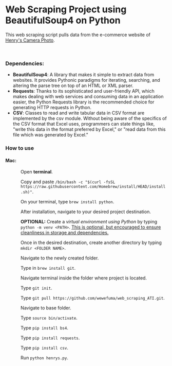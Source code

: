 <h1>Web Scraping Project using BeautifulSoup4 on Python</h1>

<p>This web scraping script pulls data from the e-commerce website of <a href="https://www.henryscameraphoto.com/">Henry's Camera Photo</a>.</p></br>

<h3>Dependencies:</h3>
<ul>
  <li><b>BeautifulSoup4</b>: A library that makes it simple to extract data from websites. It provides Pythonic paradigms for iterating, searching, and altering the parse tree on top of an HTML or XML parser.</li>
  <li><b>Requests</b>: Thanks to its sophisticated and user-friendly API, which makes dealing with web services and consuming data in an application easier, the Python Requests library is the recommended choice for generating HTTP requests in Python.</li>
  <li><b>CSV</b>: Classes to read and write tabular data in CSV format are implemented by the csv module. Without being aware of the specifics of the CSV format that Excel uses, programmers can state things like, "write this data in the format preferred by Excel," or "read data from this file which was generated by Excel."</li>
</ul>

<h3>How to use</h3>
<h4><b>Mac:</b></h4>
<ul>
  <ol>Open <b>terminal</b>.</ol>
  <ol>Copy and paste <code>/bin/bash -c "$(curl -fsSL https://raw.githubusercontent.com/Homebrew/install/HEAD/install.sh)"</code>.</ol>
  <ol>On your terminal, type <code>brew install python</code>.</ol>
  <ol>After installation, navigate to your desired project destination.</ol>
  <ol><b>OPTIONAL:</b> Create a <i>virtual environment using Python</i> by typing <code>python -m venv &lt;PATH&gt;</code>. <u>This is optional, but encouraged to ensure cleanliness in storage and dependencies.</u></ol>
  <ol>Once in the desired destination, create another directory by typing <code>mkdir &lt;FOLDER NAME&gt;</code>.</ol>
  <ol>Navigate to the newly created folder.</ol>
  <ol>Type in <code>brew install git</code>.</ol>
  <ol>Navigate terminal inside the folder where project is located.</ol>
  <ol>Type <code>git init</code>.</ol>
  <ol>Type <code>git pull https://github.com/wewefuma/web_scraping_ATI.git</code>.</ol>
  <ol>Navigate to base folder.</ol>
  <ol>Type <code>source bin/activate</code>.</ol>
  <ol>Type <code>pip install bs4</code>.</ol>
  <ol>Type <code>pip install requests</code>.</ol>
  <ol>Type <code>pip install csv</code>.</ol>
  <ol>Run <code>python henrys.py</code>.</ol>
</ul>
